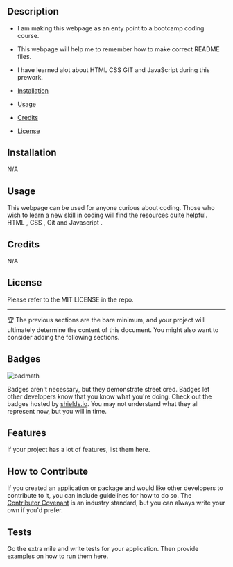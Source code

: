# <Prework Study Guide Webpage>

## Description

- I am making this webpage as an enty point to a bootcamp coding course.
- This webpage will help me to remember how to make correct README files.
- I have learned alot about HTML CSS GIT and JavaScript during this prework.


- [Installation](#installation)
- [Usage](#usage)
- [Credits](#credits)
- [License](#license)

## Installation

N/A

## Usage

This webpage can be used for anyone curious about coding. Those who 
wish to learn a new skill in coding will find the resources quite helpful. HTML , CSS , Git and Javascript . 

## Credits

N/A

## License

Please refer to the MIT LICENSE in the repo.


---

🏆 The previous sections are the bare minimum, and your project will ultimately determine the content of this document. You might also want to consider adding the following sections.

## Badges

![badmath](https://img.shields.io/github/languages/top/nielsenjared/badmath)

Badges aren't necessary, but they demonstrate street cred. Badges let other developers know that you know what you're doing. Check out the badges hosted by [shields.io](https://shields.io/). You may not understand what they all represent now, but you will in time.

## Features

If your project has a lot of features, list them here.

## How to Contribute

If you created an application or package and would like other developers to contribute to it, you can include guidelines for how to do so. The [Contributor Covenant](https://www.contributor-covenant.org/) is an industry standard, but you can always write your own if you'd prefer.

## Tests

Go the extra mile and write tests for your application. Then provide examples on how to run them here.
